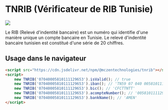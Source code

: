 # TNRIB (Vérificateur de RIB Tunisie)

[![](https://data.jsdelivr.com/v1/package/npm/@mczentechnologies/tnrib/badge)](https://www.jsdelivr.com/package/npm/@mczentechnologies/tnrib)

Le RIB (Relevé d'indentité bancaire) est un numéro qui identifie d'une manière unique un compte bancaire en Tunisie.
Le relevé d'indentité bancaire tunisien est constitué d'une série de 20 chiffres.

## Usage dans le navigateur

```html
<script src="https://cdn.jsdelivr.net/npm/@mczentechnologies/tnrib"></script>
<script>
	new TNRIB('07040005810111129653').isValid(); // true
	new TNRIB('07040005810111129653').iban(); // 'TN59 07 040 0058101111296 53'
	new TNRIB('07040005810111129653').bic(); // 'CFCTTNTT'
	new TNRIB('07040005810111129653').acompteNumber(); // '0058101111296'
	new TNRIB('07040005810111129653').bankName(); // 'AMEN'
</script>